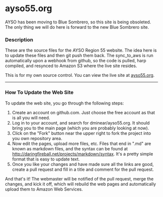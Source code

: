ayso55.org
==========

AYSO has been moving to Blue Sombrero, so this site is being obsoleted. The only thing we will do here is forward to the new Blue Sombrero site. 

### Description

These are the source files for the AYSO Region 55 website. The idea here is to update these files and then git push them back. The sync_to_aws is run automatically upon a webhook from github, so the code is pulled, harp compiled, and resynced to Amazon S3 where the live site resides.

This is for my own source control.  You can view the live site at [ayso55.org](http://ayso55.org).

------------

### How To Update the Web Site

To update the web site, you go through the following steps:

1. Create an account on github.com. Just choose the free account as that is all you will need.
2. Log in to your account, and search for dminear/ayso55.org.  It should bring you to the main page (which you are probably looking at now).
3. Click on the "Fork" button near the upper right to fork the project into you own repository area.
4. Now edit the pages, upload more files, etc. Files that end in ".md" are known as markdown files, and the syntax can be found at http://daringfireball.net/projects/markdown/syntax. It's a pretty simple format that is easy to update text.
5. Once you like your changes and have made sure all the links are good, create a pull request and fill in a title and comment for the pull request.

And that's it! The webmaster will be notified of the pull request, merge the changes, and kick it off, which will rebuild the web pages and automatically upload them to Amazon Web Services.
